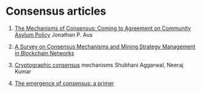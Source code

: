 # Consensus articles

1. [The Mechanisms of Consensus: Coming to Agreement on Community Asylum Policy](http://ndl.ethernet.edu.et/bitstream/123456789/64107/1/50.pdf.pdf#page=114)
    Jonathan P. Aus

2. [A Survey on Consensus Mechanisms and Mining Strategy Management in Blockchain Networks](https://ieeexplore.ieee.org/stamp/stamp.jsp?arnumber=8629877)

3. [Cryptographic consensus](https://www.sciencedirect.com/science/article/abs/pii/S0065245820300668#:~:text=A%20consensus%20mechanism%20is%20a,are%20added%20to%20the%20blockchain.) mechanisms Shubhani Aggarwal, Neeraj Kumar

4. [The emergence of consensus: a primer](https://royalsocietypublishing.org/doi/pdf/10.1098/rsos.172189)
